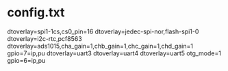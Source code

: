 # config.txt
dtoverlay=spi1-1cs,cs0_pin=16
dtoverlay=jedec-spi-nor,flash-spi1-0
dtoverlay=i2c-rtc,pcf8563
dtoverlay=ads1015,cha_gain=1,chb_gain=1,chc_gain=1,chd_gain=1
gpio=7=ip,pu
dtoverlay=uart3
dtoverlay=uart4
dtoverlay=uart5
otg_mode=1
gpio=6=ip,pu
